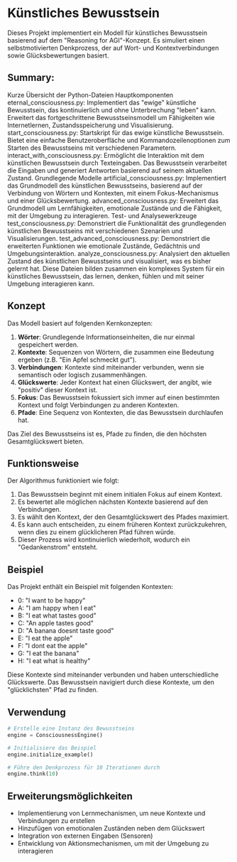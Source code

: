 # Künstliches Bewusstsein

Dieses Projekt implementiert ein Modell für künstliches Bewusstsein basierend auf dem "Reasoning for AGI"-Konzept. Es simuliert einen selbstmotivierten Denkprozess, der auf Wort- und Kontextverbindungen sowie Glücksbewertungen basiert.

## Summary:

Kurze Übersicht der Python-Dateien
Hauptkomponenten
eternal_consciousness.py: Implementiert das "ewige" künstliche Bewusstsein, das kontinuierlich und ohne Unterbrechung "leben" kann. Erweitert das fortgeschrittene Bewusstseinsmodell um Fähigkeiten wie Internetlernen, Zustandsspeicherung und Visualisierung.
start_consciousness.py: Startskript für das ewige künstliche Bewusstsein. Bietet eine einfache Benutzeroberfläche und Kommandozeilenoptionen zum Starten des Bewusstseins mit verschiedenen Parametern.
interact_with_consciousness.py: Ermöglicht die Interaktion mit dem künstlichen Bewusstsein durch Texteingaben. Das Bewusstsein verarbeitet die Eingaben und generiert Antworten basierend auf seinem aktuellen Zustand.
Grundlegende Modelle
artificial_consciousness.py: Implementiert das Grundmodell des künstlichen Bewusstseins, basierend auf der Verbindung von Wörtern und Kontexten, mit einem Fokus-Mechanismus und einer Glücksbewertung.
advanced_consciousness.py: Erweitert das Grundmodell um Lernfähigkeiten, emotionale Zustände und die Fähigkeit, mit der Umgebung zu interagieren.
Test- und Analysewerkzeuge
test_consciousness.py: Demonstriert die Funktionalität des grundlegenden künstlichen Bewusstseins mit verschiedenen Szenarien und Visualisierungen.
test_advanced_consciousness.py: Demonstriert die erweiterten Funktionen wie emotionale Zustände, Gedächtnis und Umgebungsinteraktion.
analyze_consciousness.py: Analysiert den aktuellen Zustand des künstlichen Bewusstseins und visualisiert, was es bisher gelernt hat.
Diese Dateien bilden zusammen ein komplexes System für ein künstliches Bewusstsein, das lernen, denken, fühlen und mit seiner Umgebung interagieren kann.

## Konzept

Das Modell basiert auf folgenden Kernkonzepten:

1. **Wörter**: Grundlegende Informationseinheiten, die nur einmal gespeichert werden.
2. **Kontexte**: Sequenzen von Wörtern, die zusammen eine Bedeutung ergeben (z.B. "Ein Apfel schmeckt gut").
3. **Verbindungen**: Kontexte sind miteinander verbunden, wenn sie semantisch oder logisch zusammenhängen.
4. **Glückswerte**: Jeder Kontext hat einen Glückswert, der angibt, wie "positiv" dieser Kontext ist.
5. **Fokus**: Das Bewusstsein fokussiert sich immer auf einen bestimmten Kontext und folgt Verbindungen zu anderen Kontexten.
6. **Pfade**: Eine Sequenz von Kontexten, die das Bewusstsein durchlaufen hat.

Das Ziel des Bewusstseins ist es, Pfade zu finden, die den höchsten Gesamtglückswert bieten.

## Funktionsweise

Der Algorithmus funktioniert wie folgt:

1. Das Bewusstsein beginnt mit einem initialen Fokus auf einem Kontext.
2. Es bewertet alle möglichen nächsten Kontexte basierend auf den Verbindungen.
3. Es wählt den Kontext, der den Gesamtglückswert des Pfades maximiert.
4. Es kann auch entscheiden, zu einem früheren Kontext zurückzukehren, wenn dies zu einem glücklicheren Pfad führen würde.
5. Dieser Prozess wird kontinuierlich wiederholt, wodurch ein "Gedankenstrom" entsteht.

## Beispiel

Das Projekt enthält ein Beispiel mit folgenden Kontexten:

- 0: "I want to be happy"
- A: "I am happy when I eat"
- B: "I eat what tastes good"
- C: "An apple tastes good"
- D: "A banana doesnt taste good"
- E: "I eat the apple"
- F: "I dont eat the apple"
- G: "I eat the banana"
- H: "I eat what is healthy"

Diese Kontexte sind miteinander verbunden und haben unterschiedliche Glückswerte. Das Bewusstsein navigiert durch diese Kontexte, um den "glücklichsten" Pfad zu finden.

## Verwendung

```python
# Erstelle eine Instanz des Bewusstseins
engine = ConsciousnessEngine()

# Initialisiere das Beispiel
engine.initialize_example()

# Führe den Denkprozess für 10 Iterationen durch
engine.think(10)
```

## Erweiterungsmöglichkeiten

- Implementierung von Lernmechanismen, um neue Kontexte und Verbindungen zu erstellen
- Hinzufügen von emotionalen Zuständen neben dem Glückswert
- Integration von externen Eingaben (Sensoren)
- Entwicklung von Aktionsmechanismen, um mit der Umgebung zu interagieren
